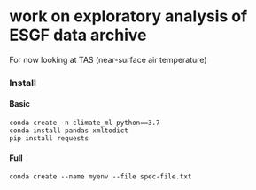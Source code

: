 # work on exploratory analysis of ESGF data archive

For now looking at TAS (near-surface air temperature)


### Install

#### Basic

```
conda create -n climate_ml python==3.7
conda install pandas xmltodict
pip install requests
```

#### Full

```
conda create --name myenv --file spec-file.txt
```
